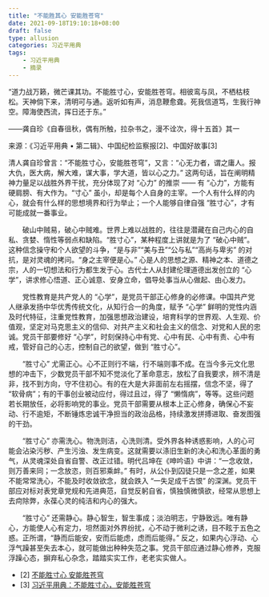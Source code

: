 ```yaml
---
title: "不能胜其心 安能胜苍穹"
date: 2021-09-18T19:10:18+08:00
draft: false
type: allusion
categories: 习近平用典
tags: 
    - 习近平用典
    - 摘录
---
```


“道力战万籁，微芒课其功。不能胜寸心，安能胜苍穹。相彼鸾与凤，不栖枯枝松。天神倘下来，清明可与通。返听如有声，消息鞭愈聋。死我信道笃，生我行神空。障海使西流，挥日还于东。”

<!--more-->
——龚自珍《自春徂秋，偶有所触，拉杂书之，漫不诠次，得十五首》其一

来源：《习近平用典 • 第二辑》、中国纪检监察报[2]、中国好故事[3]

清人龚自珍曾言：“不能胜寸心，安能胜苍穹”，又言：“心无力者，谓之庸人。报大仇，医大病，解大难，谋大事，学大道，皆以心之力。” 这两句话，旨在阐明精神力量足以战胜外界干扰，充分体现了对 “心力” 的推崇 —— 有 “心力”，方能有硬肩膀、有大作为。“寸心” 虽小，却是每个人自身的主宰。一个人有什么样的内心，就会有什么样的思想境界和行为举止；一个人能够自律自强 “胜寸心”，才有可能成就一番事业。

　　破山中贼易，破心中贼难。世界上难以战胜的，往往是潜藏在自己内心的自私、贪婪、惰性等弱点和缺陷。“胜寸心”，某种程度上讲就是为了 “破心中贼”。这种信念操守和个人欲望的斗争，“是与非”“美与丑”“公与私”“高尚与卑劣” 的对抗，是对灵魂的拷问。“身之主宰便是心。” 心是人的思想之源、精神之本、道德之宗，人的一切想法和行为都生发于心。古代士人从封建伦理道德出发创立的 “心学”，讲求修心悟道、正心诚意、安身立命，倡导处事当从心做起、由心发力。

　　党性教育是共产党人的 “心学”，是党员干部正心修身的必修课。中国共产党人继承发扬中华优秀传统文化，从知行合一的角度，赋予 “心学” 鲜明的党性内涵及时代特征，注重党性教育，加强思想政治建设，培育科学的世界观、人生观、价值观，坚定对马克思主义的信仰、对共产主义和社会主义的信念、对党和人民的忠诚。党员干部要修好 “心学”，时刻保持心中有党、心中有民、心中有责、心中有戒，管好自己的心志，控制自己的欲望，做到 “胜寸心”。

　　“胜寸心” 尤需正心。心不正则行不端，行不端则事不成。在当今多元文化思想的冲击下，少数党员干部不知不觉淡化了革命意志，放松了自我要求，辨不清是非，找不到方向，守不住初心。有的在大是大非面前左右摇摆，信念不坚，得了 “软骨病”；有的干事创业被动应付，得过且过，得了 “懒惰病”，等等。这些问题若长期放任，必将影响党的事业。党员干部需要从根本上正心修身，确保心不妄动、行不逾矩，不断锤炼忠诚干净担当的政治品格，持续激发拼搏进取、奋发图强的干劲。

　　“胜寸心” 亦需洗心。物洗则洁，心洗则清。受外界各种诱惑影响，人的心可能会沾染污秽、产生污浊、发生病变。这就需要以涤旧生新的决心和洗心革面的勇气，从灵魂深处自省自警、改正过错。明代吕坤在《呻吟语》中讲：“一念收敛，则万善来同；一念放恣，则百邪乘衅。” 有时，从公仆到囚徒只是一念之差，如果不能常常洗心，不能及时收敛欲念，就会跌入 “一失足成千古恨” 的深渊。党员干部应对标对表党章党规和先进典范，自觉反躬自省，慎独慎微慎欲，经常从思想上去疴除弊，永葆心灵的纯洁和内心的强大。

　　“胜寸心” 还需静心。静心智生，智生事成；淡泊明志，宁静致远。唯有静心，方能使人心有定力，坦然面对外界纷扰，心不动于微利之诱，目不眩于五色之惑。正所谓，“静而后能安，安而后能虑，虑而后能得。” 反之，如果内心浮动、心浮气躁甚至失去本心，就可能做出种种失范之事。党员干部应通过静心修养，克服浮躁心态，摒弃私心杂念，踏踏实实工作，老老实实做人。

- [2] [不能胜寸心 安能胜苍穹](https://jjjcb.ccdi.gov.cn/epaper/index.html?guid=1408259568194027523)
- [3] [习近平用典：不能胜寸心，安能胜苍穹](https://www.chinastory.cn/PCzwdbk/detail_v2/20190812/1006000000039761561104697554921463_1.html)
